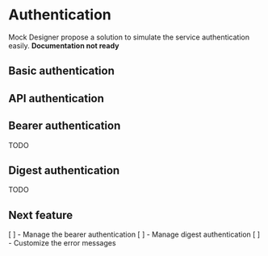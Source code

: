 # Authentication
Mock Designer propose a solution to simulate the service authentication easily.
**Documentation not ready**

## Basic authentication

## API authentication

## Bearer authentication
TODO

## Digest authentication
TODO

## Next feature

[ ] - Manage the bearer authentication
[ ] - Manage digest authentication
[ ] - Customize the error messages
